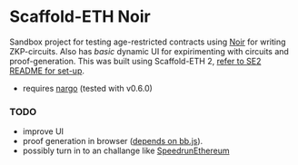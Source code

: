 # Scaffold-ETH Noir

Sandbox project for testing age-restricted contracts using [Noir](https://noir-lang.org/0.6.0/) for writing ZKP-circuits. Also has *basic* dynamic UI for expirimenting with circuits and proof-generation. This was built using Scaffold-ETH 2, [refer to SE2 README for set-up](https://github.com/scaffold-eth/scaffold-eth-2#readme).

* requires [nargo](https://noir-lang.org/0.6.0/getting_started/nargo_installation) (tested with v0.6.0)

### TODO
* improve UI
* proof generation in browser ([depends on bb.js](https://github.com/AztecProtocol/barretenberg/issues/517)).
* possibly turn in to an challange like [SpeedrunEthereum](https://speedrunethereum.com/)
